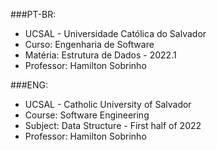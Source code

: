 ###PT-BR:
* UCSAL - Universidade Católica do Salvador
* Curso: Engenharia de Software
* Matéria: Estrutura de Dados - 2022.1
* Professor: Hamilton Sobrinho

###ENG:
* UCSAL - Catholic University of Salvador
* Course: Software Engineering
* Subject: Data Structure - First half of 2022
* Professor: Hamilton Sobrinho